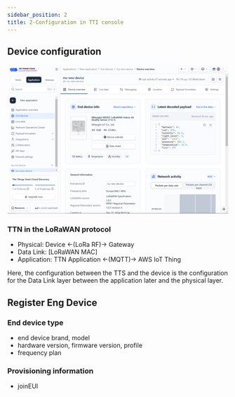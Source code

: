 ```yaml
---
sidebar_position: 2
title: 2-Configuration in TTI console
---
```


## Device configuration

![alt text](images/2/image-18.png)

### TTN in the LoRaWAN protocol

- Physical: Device ←(LoRa RF)→ Gateway
- Data Link: [LoRaWAN MAC]
- Application: TTN Application ←(MQTT)→ AWS IoT Thing

Here, the configuration between the TTS and the device is the configuration for the Data Link layer between the application later and the physical layer.

## Register Eng Device

### End device type

- end device brand, model
- hardware version, firmware version, profile
- frequency plan

### Provisioning information

- joinEUI
